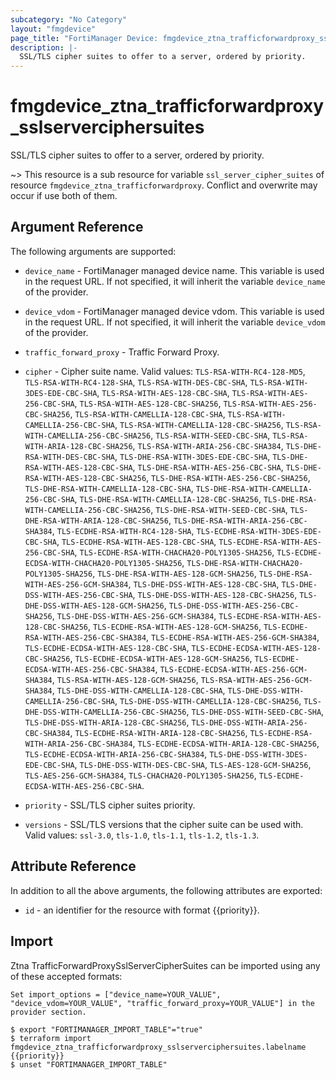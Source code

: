 ```yaml
---
subcategory: "No Category"
layout: "fmgdevice"
page_title: "FortiManager Device: fmgdevice_ztna_trafficforwardproxy_sslserverciphersuites"
description: |-
  SSL/TLS cipher suites to offer to a server, ordered by priority.
---
```


# fmgdevice_ztna_trafficforwardproxy_sslserverciphersuites
SSL/TLS cipher suites to offer to a server, ordered by priority.

~> This resource is a sub resource for variable `ssl_server_cipher_suites` of resource `fmgdevice_ztna_trafficforwardproxy`. Conflict and overwrite may occur if use both of them.



## Argument Reference


The following arguments are supported:

* `device_name` - FortiManager managed device name. This variable is used in the request URL. If not specified, it will inherit the variable `device_name` of the provider.
* `device_vdom` - FortiManager managed device vdom. This variable is used in the request URL. If not specified, it will inherit the variable `device_vdom` of the provider.
* `traffic_forward_proxy` - Traffic Forward Proxy.

* `cipher` - Cipher suite name. Valid values: `TLS-RSA-WITH-RC4-128-MD5`, `TLS-RSA-WITH-RC4-128-SHA`, `TLS-RSA-WITH-DES-CBC-SHA`, `TLS-RSA-WITH-3DES-EDE-CBC-SHA`, `TLS-RSA-WITH-AES-128-CBC-SHA`, `TLS-RSA-WITH-AES-256-CBC-SHA`, `TLS-RSA-WITH-AES-128-CBC-SHA256`, `TLS-RSA-WITH-AES-256-CBC-SHA256`, `TLS-RSA-WITH-CAMELLIA-128-CBC-SHA`, `TLS-RSA-WITH-CAMELLIA-256-CBC-SHA`, `TLS-RSA-WITH-CAMELLIA-128-CBC-SHA256`, `TLS-RSA-WITH-CAMELLIA-256-CBC-SHA256`, `TLS-RSA-WITH-SEED-CBC-SHA`, `TLS-RSA-WITH-ARIA-128-CBC-SHA256`, `TLS-RSA-WITH-ARIA-256-CBC-SHA384`, `TLS-DHE-RSA-WITH-DES-CBC-SHA`, `TLS-DHE-RSA-WITH-3DES-EDE-CBC-SHA`, `TLS-DHE-RSA-WITH-AES-128-CBC-SHA`, `TLS-DHE-RSA-WITH-AES-256-CBC-SHA`, `TLS-DHE-RSA-WITH-AES-128-CBC-SHA256`, `TLS-DHE-RSA-WITH-AES-256-CBC-SHA256`, `TLS-DHE-RSA-WITH-CAMELLIA-128-CBC-SHA`, `TLS-DHE-RSA-WITH-CAMELLIA-256-CBC-SHA`, `TLS-DHE-RSA-WITH-CAMELLIA-128-CBC-SHA256`, `TLS-DHE-RSA-WITH-CAMELLIA-256-CBC-SHA256`, `TLS-DHE-RSA-WITH-SEED-CBC-SHA`, `TLS-DHE-RSA-WITH-ARIA-128-CBC-SHA256`, `TLS-DHE-RSA-WITH-ARIA-256-CBC-SHA384`, `TLS-ECDHE-RSA-WITH-RC4-128-SHA`, `TLS-ECDHE-RSA-WITH-3DES-EDE-CBC-SHA`, `TLS-ECDHE-RSA-WITH-AES-128-CBC-SHA`, `TLS-ECDHE-RSA-WITH-AES-256-CBC-SHA`, `TLS-ECDHE-RSA-WITH-CHACHA20-POLY1305-SHA256`, `TLS-ECDHE-ECDSA-WITH-CHACHA20-POLY1305-SHA256`, `TLS-DHE-RSA-WITH-CHACHA20-POLY1305-SHA256`, `TLS-DHE-RSA-WITH-AES-128-GCM-SHA256`, `TLS-DHE-RSA-WITH-AES-256-GCM-SHA384`, `TLS-DHE-DSS-WITH-AES-128-CBC-SHA`, `TLS-DHE-DSS-WITH-AES-256-CBC-SHA`, `TLS-DHE-DSS-WITH-AES-128-CBC-SHA256`, `TLS-DHE-DSS-WITH-AES-128-GCM-SHA256`, `TLS-DHE-DSS-WITH-AES-256-CBC-SHA256`, `TLS-DHE-DSS-WITH-AES-256-GCM-SHA384`, `TLS-ECDHE-RSA-WITH-AES-128-CBC-SHA256`, `TLS-ECDHE-RSA-WITH-AES-128-GCM-SHA256`, `TLS-ECDHE-RSA-WITH-AES-256-CBC-SHA384`, `TLS-ECDHE-RSA-WITH-AES-256-GCM-SHA384`, `TLS-ECDHE-ECDSA-WITH-AES-128-CBC-SHA`, `TLS-ECDHE-ECDSA-WITH-AES-128-CBC-SHA256`, `TLS-ECDHE-ECDSA-WITH-AES-128-GCM-SHA256`, `TLS-ECDHE-ECDSA-WITH-AES-256-CBC-SHA384`, `TLS-ECDHE-ECDSA-WITH-AES-256-GCM-SHA384`, `TLS-RSA-WITH-AES-128-GCM-SHA256`, `TLS-RSA-WITH-AES-256-GCM-SHA384`, `TLS-DHE-DSS-WITH-CAMELLIA-128-CBC-SHA`, `TLS-DHE-DSS-WITH-CAMELLIA-256-CBC-SHA`, `TLS-DHE-DSS-WITH-CAMELLIA-128-CBC-SHA256`, `TLS-DHE-DSS-WITH-CAMELLIA-256-CBC-SHA256`, `TLS-DHE-DSS-WITH-SEED-CBC-SHA`, `TLS-DHE-DSS-WITH-ARIA-128-CBC-SHA256`, `TLS-DHE-DSS-WITH-ARIA-256-CBC-SHA384`, `TLS-ECDHE-RSA-WITH-ARIA-128-CBC-SHA256`, `TLS-ECDHE-RSA-WITH-ARIA-256-CBC-SHA384`, `TLS-ECDHE-ECDSA-WITH-ARIA-128-CBC-SHA256`, `TLS-ECDHE-ECDSA-WITH-ARIA-256-CBC-SHA384`, `TLS-DHE-DSS-WITH-3DES-EDE-CBC-SHA`, `TLS-DHE-DSS-WITH-DES-CBC-SHA`, `TLS-AES-128-GCM-SHA256`, `TLS-AES-256-GCM-SHA384`, `TLS-CHACHA20-POLY1305-SHA256`, `TLS-ECDHE-ECDSA-WITH-AES-256-CBC-SHA`.

* `priority` - SSL/TLS cipher suites priority.
* `versions` - SSL/TLS versions that the cipher suite can be used with. Valid values: `ssl-3.0`, `tls-1.0`, `tls-1.1`, `tls-1.2`, `tls-1.3`.



## Attribute Reference

In addition to all the above arguments, the following attributes are exported:
* `id` - an identifier for the resource with format {{priority}}.

## Import

Ztna TrafficForwardProxySslServerCipherSuites can be imported using any of these accepted formats:
```
Set import_options = ["device_name=YOUR_VALUE", "device_vdom=YOUR_VALUE", "traffic_forward_proxy=YOUR_VALUE"] in the provider section.

$ export "FORTIMANAGER_IMPORT_TABLE"="true"
$ terraform import fmgdevice_ztna_trafficforwardproxy_sslserverciphersuites.labelname {{priority}}
$ unset "FORTIMANAGER_IMPORT_TABLE"
```

